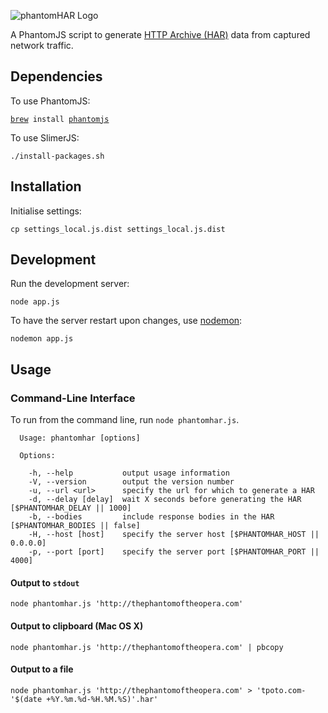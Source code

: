 ![phantomHAR Logo](https://raw.githubusercontent.com/cvan/phantomHAR/master/images/logo.png)

A PhantomJS script to generate
[HTTP Archive (HAR)](https://dvcs.w3.org/hg/webperf/raw-file/tip/specs/HAR/Overview.html)
data from captured network traffic.


## Dependencies

To use PhantomJS:

<code>[brew](http://brew.sh/) install [phantomjs](http://phantomjs.org/)</code>

To use SlimerJS:

    ./install-packages.sh


## Installation

Initialise settings:

    cp settings_local.js.dist settings_local.js.dist


## Development

Run the development server:

    node app.js

To have the server restart upon changes, use [nodemon](https://github.com/remy/nodemon):

    nodemon app.js


## Usage

### Command-Line Interface

To run from the command line, run `node phantomhar.js`.

      Usage: phantomhar [options]

      Options:

        -h, --help           output usage information
        -V, --version        output the version number
        -u, --url <url>      specify the url for which to generate a HAR
        -d, --delay [delay]  wait X seconds before generating the HAR [$PHANTOMHAR_DELAY || 1000]
        -b, --bodies         include response bodies in the HAR [$PHANTOMHAR_BODIES || false]
        -H, --host [host]    specify the server host [$PHANTOMHAR_HOST || 0.0.0.0]
        -p, --port [port]    specify the server port [$PHANTOMHAR_PORT || 4000]


#### Output to `stdout`

    node phantomhar.js 'http://thephantomoftheopera.com'

#### Output to clipboard (Mac OS X)

    node phantomhar.js 'http://thephantomoftheopera.com' | pbcopy

#### Output to a file

    node phantomhar.js 'http://thephantomoftheopera.com' > 'tpoto.com-'$(date +%Y.%m.%d-%H.%M.%S)'.har'

